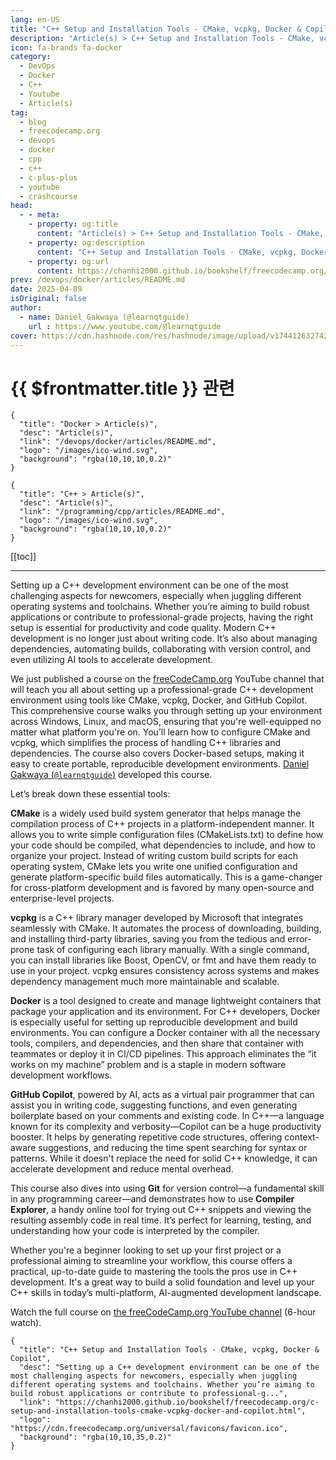 ```yaml
---
lang: en-US
title: "C++ Setup and Installation Tools - CMake, vcpkg, Docker & Copilot"
description: "Article(s) > C++ Setup and Installation Tools - CMake, vcpkg, Docker & Copilot"
icon: fa-brands fa-docker
category:
  - DevOps
  - Docker
  - C++
  - Youtube
  - Article(s)
tag:
  - blog
  - freecodecamp.org
  - devops
  - docker
  - cpp
  - c++
  - c-plus-plus
  - youtube
  - crashcourse
head:
  - - meta:
    - property: og:title
      content: "Article(s) > C++ Setup and Installation Tools - CMake, vcpkg, Docker & Copilot"
    - property: og:description
      content: "C++ Setup and Installation Tools - CMake, vcpkg, Docker & Copilot"
    - property: og:url
      content: https://chanhi2000.github.io/bookshelf/freecodecamp.org/c-setup-and-installation-tools-cmake-vcpkg-docker-and-copilot.html
prev: /devops/docker/articles/README.md
date: 2025-04-09
isOriginal: false
author:
  - name: Daniel Gakwaya (@learnqtguide)
    url : https://www.youtube.com/@learnqtguide
cover: https://cdn.hashnode.com/res/hashnode/image/upload/v1744126327420/6ec2b56c-d226-4fea-935c-ab78d6b83951.png
---
```


# {{ $frontmatter.title }} 관련

```component VPCard
{
  "title": "Docker > Article(s)",
  "desc": "Article(s)",
  "link": "/devops/docker/articles/README.md",
  "logo": "/images/ico-wind.svg",
  "background": "rgba(10,10,10,0.2)"
}
```

```component VPCard
{
  "title": "C++ > Article(s)",
  "desc": "Article(s)",
  "link": "/programming/cpp/articles/README.md",
  "logo": "/images/ico-wind.svg",
  "background": "rgba(10,10,10,0.2)"
}
```

[[toc]]

---

<SiteInfo
  name="C++ Setup and Installation Tools - CMake, vcpkg, Docker & Copilot"
  desc="Setting up a C++ development environment can be one of the most challenging aspects for newcomers, especially when juggling different operating systems and toolchains. Whether you’re aiming to build robust applications or contribute to professional-g..."
  url="https://freecodecamp.org/news/c-setup-and-installation-tools-cmake-vcpkg-docker-and-copilot"
  logo="https://cdn.freecodecamp.org/universal/favicons/favicon.ico"
  preview="https://cdn.hashnode.com/res/hashnode/image/upload/v1744126327420/6ec2b56c-d226-4fea-935c-ab78d6b83951.png"/>

Setting up a C++ development environment can be one of the most challenging aspects for newcomers, especially when juggling different operating systems and toolchains. Whether you’re aiming to build robust applications or contribute to professional-grade projects, having the right setup is essential for productivity and code quality. Modern C++ development is no longer just about writing code. It’s also about managing dependencies, automating builds, collaborating with version control, and even utilizing AI tools to accelerate development.

We just published a course on the [<VPIcon icon="fa-brands fa-free-code-camp"/>freeCodeCamp.org](http://freeCodeCamp.org) YouTube channel that will teach you all about setting up a professional-grade C++ development environment using tools like CMake, vcpkg, Docker, and GitHub Copilot. This comprehensive course walks you through setting up your environment across Windows, Linux, and macOS, ensuring that you're well-equipped no matter what platform you're on. You’ll learn how to configure CMake and vcpkg, which simplifies the process of handling C++ libraries and dependencies. The course also covers Docker-based setups, making it easy to create portable, reproducible development environments. [Daniel Gakwaya (<VPIcon icon="fa-brands fa-youtube"/>`@learnqtguide`)](https://youtube.com/@learnqtguide) developed this course.

Let’s break down these essential tools:

**CMake** is a widely used build system generator that helps manage the compilation process of C++ projects in a platform-independent manner. It allows you to write simple configuration files (CMakeLists.txt) to define how your code should be compiled, what dependencies to include, and how to organize your project. Instead of writing custom build scripts for each operating system, CMake lets you write one unified configuration and generate platform-specific build files automatically. This is a game-changer for cross-platform development and is favored by many open-source and enterprise-level projects.

**vcpkg** is a C++ library manager developed by Microsoft that integrates seamlessly with CMake. It automates the process of downloading, building, and installing third-party libraries, saving you from the tedious and error-prone task of configuring each library manually. With a single command, you can install libraries like Boost, OpenCV, or fmt and have them ready to use in your project. vcpkg ensures consistency across systems and makes dependency management much more maintainable and scalable.

**Docker** is a tool designed to create and manage lightweight containers that package your application and its environment. For C++ developers, Docker is especially useful for setting up reproducible development and build environments. You can configure a Docker container with all the necessary tools, compilers, and dependencies, and then share that container with teammates or deploy it in CI/CD pipelines. This approach eliminates the “it works on my machine” problem and is a staple in modern software development workflows.

**GitHub Copilot**, powered by AI, acts as a virtual pair programmer that can assist you in writing code, suggesting functions, and even generating boilerplate based on your comments and existing code. In C++—a language known for its complexity and verbosity—Copilot can be a huge productivity booster. It helps by generating repetitive code structures, offering context-aware suggestions, and reducing the time spent searching for syntax or patterns. While it doesn't replace the need for solid C++ knowledge, it can accelerate development and reduce mental overhead.

This course also dives into using **Git** for version control—a fundamental skill in any programming career—and demonstrates how to use **Compiler Explorer**, a handy online tool for trying out C++ snippets and viewing the resulting assembly code in real time. It’s perfect for learning, testing, and understanding how your code is interpreted by the compiler.

Whether you're a beginner looking to set up your first project or a professional aiming to streamline your workflow, this course offers a practical, up-to-date guide to mastering the tools the pros use in C++ development. It's a great way to build a solid foundation and level up your C++ skills in today’s multi-platform, AI-augmented development landscape.

Watch the full course on [<VPIcon icon="fa-brands fa-youtube"/>the freeCodeCamp.org YouTube channel](https://youtu.be/0ffwhxW-uyw) (6-hour watch).

<VidStack src="youtube/0ffwhxW-uyw" />

<!-- TODO: add ARTICLE CARD -->
```component VPCard
{
  "title": "C++ Setup and Installation Tools - CMake, vcpkg, Docker & Copilot",
  "desc": "Setting up a C++ development environment can be one of the most challenging aspects for newcomers, especially when juggling different operating systems and toolchains. Whether you’re aiming to build robust applications or contribute to professional-g...",
  "link": "https://chanhi2000.github.io/bookshelf/freecodecamp.org/c-setup-and-installation-tools-cmake-vcpkg-docker-and-copilot.html",
  "logo": "https://cdn.freecodecamp.org/universal/favicons/favicon.ico",
  "background": "rgba(10,10,35,0.2)"
}
```
